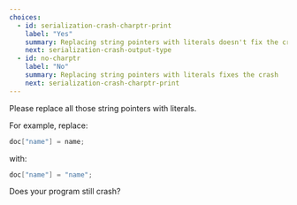 ```yaml
---
choices:
  - id: serialization-crash-charptr-print
    label: "Yes"
    summary: Replacing string pointers with literals doesn't fix the crash
    next: serialization-crash-output-type
  - id: no-charptr
    label: "No"
    summary: Replacing string pointers with literals fixes the crash
    next: serialization-crash-charptr-print
---
```


Please replace all those string pointers with literals.

For example, replace:

```c++
doc["name"] = name;
```

with:

```c++
doc["name"] = "name";
```

Does your program still crash?